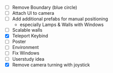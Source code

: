- [ ] Remove Boundary (blue circle)
- [ ] Attach UI to camera
- [ ] Add additional prefabs for manual positioning
    - especially Lamps & Walls with Windows
- [ ] Scalable walls
- [x] Teleport Keybind
- [ ] Poster
- [ ] Environment
- [ ] Fix Windows
- [ ] Userstudy idea
- [x] Remove camera turning with joystick